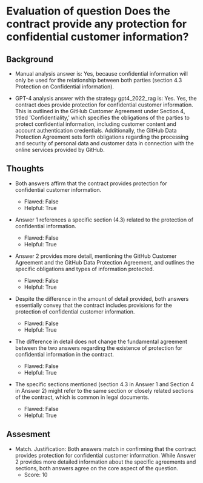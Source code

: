 # Evaluation of question Does the contract provide any protection for confidential customer information?
## Background
- Manual analysis answer is: Yes, because confidential information will only be used for the relationship between both parties (section 4.3 Protection on Confidential information).

- GPT-4 analysis answer with the strategy gpt4_2022_rag is: Yes. Yes, the contract does provide protection for confidential customer information. This is outlined in the GitHub Customer Agreement under Section 4, titled 'Confidentiality,' which specifies the obligations of the parties to protect confidential information, including customer content and account authentication credentials. Additionally, the GitHub Data Protection Agreement sets forth obligations regarding the processing and security of personal data and customer data in connection with the online services provided by GitHub.
## Thoughts
- Both answers affirm that the contract provides protection for confidential customer information.
  - Flawed: False
  - Helpful: True

- Answer 1 references a specific section (4.3) related to the protection of confidential information.
  - Flawed: False
  - Helpful: True

- Answer 2 provides more detail, mentioning the GitHub Customer Agreement and the GitHub Data Protection Agreement, and outlines the specific obligations and types of information protected.
  - Flawed: False
  - Helpful: True

- Despite the difference in the amount of detail provided, both answers essentially convey that the contract includes provisions for the protection of confidential customer information.
  - Flawed: False
  - Helpful: True

- The difference in detail does not change the fundamental agreement between the two answers regarding the existence of protection for confidential information in the contract.
  - Flawed: False
  - Helpful: True

- The specific sections mentioned (section 4.3 in Answer 1 and Section 4 in Answer 2) might refer to the same section or closely related sections of the contract, which is common in legal documents.
  - Flawed: False
  - Helpful: True

## Assesment
- Match. Justification: Both answers match in confirming that the contract provides protection for confidential customer information. While Answer 2 provides more detailed information about the specific agreements and sections, both answers agree on the core aspect of the question.
  - Score: 10

